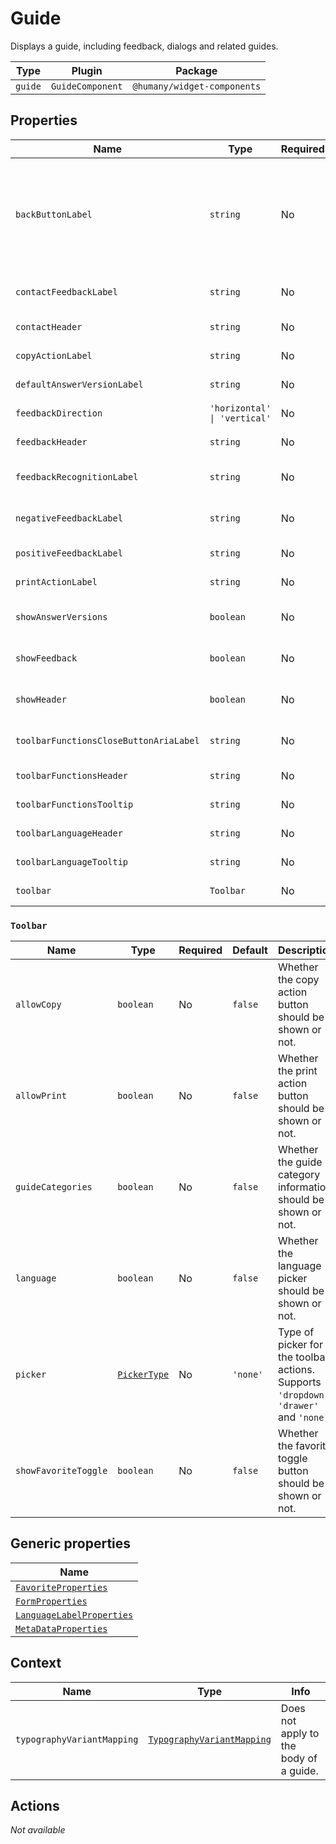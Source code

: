 # Guide

Displays a guide, including feedback, dialogs and related guides.

| Type    | Plugin           | Package                     |
| ------- | ---------------- | --------------------------- |
| `guide` | `GuideComponent` | `@humany/widget-components` |

## Properties

| Name                                   | Type                         | Required | Default        | Description                                                                                                                                                                                                                                                                                            |
| -------------------------------------- | ---------------------------- | -------- | -------------- | ------------------------------------------------------------------------------------------------------------------------------------------------------------------------------------------------------------------------------------------------------------------------------------------------------ |
| `backButtonLabel`                      | `string`                     | No       | `undefined`    | Label for embedded back button. Only available as a child to a [GuideList](/component-reference/guide-list.md), [GuideCategoryBrowser](/component-reference/guide-category-browser.md) or [ContactList](/component-reference/contact-list.md) with `accordion` or `deflectionAccordion` set to `true`. |
| `contactFeedbackLabel`                 | `string`                     | No       | `undefined`    | Label for negative feedback when handover is available.                                                                                                                                                                                                                                                |
| `contactHeader`                        | `string`                     | No       | `underfined`   | Header for contact list after nagtive feedback.                                                                                                                                                                                                                                                        |
| `copyActionLabel`                      | `string`                     | No       | `undefined`    | Label for the toolbar copy action button.                                                                                                                                                                                                                                                              |
| `defaultAnswerVersionLabel`            | `string`                     | No       | `undefined`    | Label for the default answer version.                                                                                                                                                                                                                                                                  |
| `feedbackDirection`                    | `'horizontal' \| 'vertical'` | No       | `'horizontal'` | Rendering direction of the feedback buttons.                                                                                                                                                                                                                                                           |
| `feedbackHeader`                       | `string`                     | No       | `undefined`    | Header text for feedback.                                                                                                                                                                                                                                                                              |
| `feedbackRecognitionLabel`             | `string`                     | No       | `undefined`    | Label to display when feedback has been given.                                                                                                                                                                                                                                                         |
| `negativeFeedbackLabel`                | `string`                     | No       | `undefined`    | Label for negative feedback when _**NO**_ handover is available.                                                                                                                                                                                                                                       |
| `positiveFeedbackLabel`                | `string`                     | No       | `undefined`    | Label for positive feedback.                                                                                                                                                                                                                                                                           |
| `printActionLabel`                     | `string`                     | No       | `undefined`    | Label for the toolbar print action button.                                                                                                                                                                                                                                                             |
| `showAnswerVersions`                   | `boolean`                    | No       | `false`        | Whether answer versions should be displayed or not.                                                                                                                                                                                                                                                    |
| `showFeedback`                         | `boolean`                    | No       | `true`         | Whether feedback buttons should be displayed or not.                                                                                                                                                                                                                                                   |
| `showHeader`                           | `boolean`                    | No       | `false`        | Whether the guide header should be shown or not.                                                                                                                                                                                                                                                       |
| `toolbarFunctionsCloseButtonAriaLabel` | `string`                     | No       | `undefined`    | Aria-label for the toolbar function picker close button.                                                                                                                                                                                                                                               |
| `toolbarFunctionsHeader`               | `string`                     | No       | `undefined`    | Header for the toolbar functions menu.                                                                                                                                                                                                                                                                 |
| `toolbarFunctionsTooltip`              | `string`                     | No       | `undefined`    | Tooltip for the toolbar functions menu button.                                                                                                                                                                                                                                                         |
| `toolbarLanguageHeader`                | `string`                     | No       | `undefined`    | Header for the toolbar language menu.                                                                                                                                                                                                                                                                  |
| `toolbarLanguageTooltip`               | `string`                     | No       | `undefined`    | Tooltip for the toolbar language menu button.                                                                                                                                                                                                                                                          |
| `toolbar`                              | `Toolbar`                    | No       | `Toolbar`      | Configuration for the guide toolbar.                                                                                                                                                                                                                                                                   |

### `Toolbar`

| Name                 | Type                                                               | Required | Default  | Description                                                                            |
| -------------------- | ------------------------------------------------------------------ | -------- | -------- | -------------------------------------------------------------------------------------- |
| `allowCopy`          | `boolean`                                                          | No       | `false`  | Whether the copy action button should be shown or not.                                 |
| `allowPrint`         | `boolean`                                                          | No       | `false`  | Whether the print action button should be shown or not.                                |
| `guideCategories`    | `boolean`                                                          | No       | `false`  | Whether the guide category information should be shown or not.                         |
| `language`           | `boolean`                                                          | No       | `false`  | Whether the language picker should be shown or not.                                    |
| `picker`             | [`PickerType`](/component-reference/generic-properties#pickertype) | No       | `'none'` | Type of picker for the toolbar actions. Supports `'dropdown'`, `'drawer'` and `'none'` |
| `showFavoriteToggle` | `boolean`                                                          | No       | `false`  | Whether the favorite toggle button should be shown or not.                             |

## Generic properties

| Name                                                                                         |
| -------------------------------------------------------------------------------------------- |
| [`FavoriteProperties`](/component-reference/generic-properties#favoriteproperties)           |
| [`FormProperties`](/component-reference/generic-properties#formproperties)                   |
| [`LanguageLabelProperties`](/component-reference/generic-properties#languagelabelproperties) |
| [`MetaDataProperties`](/component-reference/generic-properties#metadataproperties)           |

## Context

| Name                       | Type                                                                                           | Info                                   |
| -------------------------- | ---------------------------------------------------------------------------------------------- | -------------------------------------- |
| `typographyVariantMapping` | [`TypographyVariantMapping`](/component-reference/context-properties#typographyvariantmapping) | Does not apply to the body of a guide. |

## Actions

_Not available_
